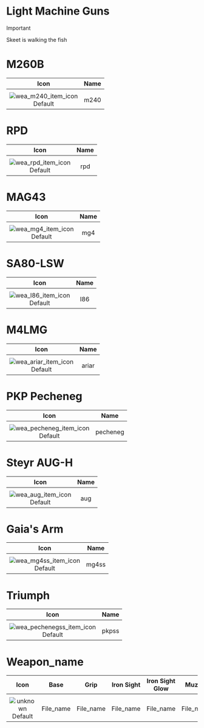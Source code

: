# Light Machine Guns

> [!IMPORTANT]
>
> Skeet is walking the fish



# M260B

| Icon | Name |
| :--: | :--: | 
| | | | | 
![wea_m240_item_icon](https://github.com/user-attachments/assets/0c0beb3e-03cc-43ff-aca1-0a9f273f4bef)<br> Default | m240 | 


# RPD

| Icon | Name |
| :--: | :--: | 
| | | | | 
![wea_rpd_item_icon](https://github.com/user-attachments/assets/cf1a0cab-2b83-4bb2-9153-347a58a0eb38)<br> Default | rpd | 


# MAG43

| Icon | Name |
| :--: | :--: | 
| | | | | 
![wea_mg4_item_icon](https://github.com/user-attachments/assets/845671bc-34f9-4e45-a926-2b0e9b24fe41)<br> Default | mg4 | 


# SA80-LSW

| Icon | Name |
| :--: | :--: | 
| | | | | 
![wea_l86_item_icon](https://github.com/user-attachments/assets/d9172d99-7fc7-4460-b3f9-5f8228305ae3)<br> Default | l86 | 


# M4LMG

| Icon | Name |
| :--: | :--: | 
| | | | | 
![wea_ariar_item_icon](https://github.com/user-attachments/assets/58214845-a036-4f70-b211-a939bb7ae6f2)<br> Default | ariar | 


# PKP Pecheneg

| Icon | Name |
| :--: | :--: | 
| | | | | 
![wea_pecheneg_item_icon](https://github.com/user-attachments/assets/e479a427-57f8-4959-bfa5-be673aabc8a8)<br> Default | pecheneg | 


# Steyr AUG-H

| Icon | Name |
| :--: | :--: | 
| | | | | 
![wea_aug_item_icon](https://github.com/user-attachments/assets/6f5873f5-dbb8-414b-bd19-278b82cc4604)<br> Default | aug | 


# Gaia's Arm

| Icon | Name |
| :--: | :--: | 
| | | | | 
![wea_mg4ss_item_icon](https://github.com/user-attachments/assets/1d125f3d-f51e-499c-9ca1-75c3577725ec)<br> Default | mg4ss | 


# Triumph

| Icon | Name |
| :--: | :--: | 
| | | | | 
![wea_pechenegss_item_icon](https://github.com/user-attachments/assets/02e146c1-e837-4393-af1b-85200aabf0a6)<br> Default | pkpss | 


# Weapon_name

| Icon | Base | Grip | Iron Sight | Iron Sight Glow | Muzzle | Mag | Rail | Stock |
| :--: | :--: | :--: | :--: | :--: | :--: | :--: | :--: | :--: |
| | 
![unknown](https://github.com/user-attachments/assets/6fa080bd-c405-468c-9e03-d60ef75b2177)<br> Default | File_name | File_name | File_name | File_name | File_name | File_name | File_name | File_name | File_name |
